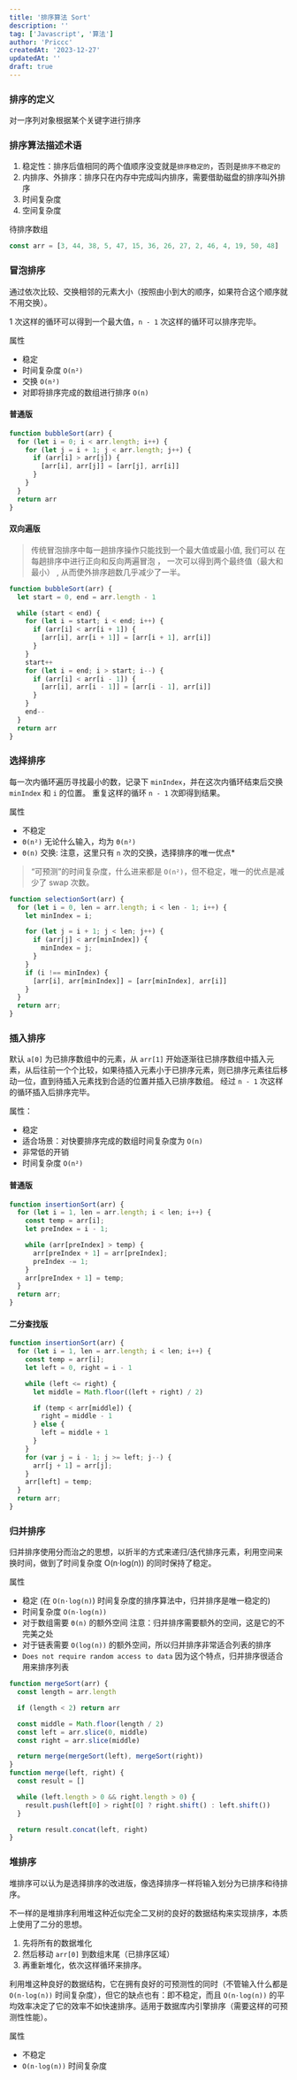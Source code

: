 ```yaml
---
title: '排序算法 Sort'
description: ''
tag: ['Javascript', '算法']
author: 'Priccc'
createdAt: '2023-12-27'
updatedAt: ''
draft: true
---
```


### 排序的定义
对一序列对象根据某个关键字进行排序

### 排序算法描述术语
1. 稳定性：排序后值相同的两个值顺序没变就是`排序稳定的`，否则是`排序不稳定的`
2. 内排序、外排序：排序只在内存中完成叫内排序，需要借助磁盘的排序叫外排序
3. 时间复杂度
4. 空间复杂度


待排序数组
```javascript
const arr = [3, 44, 38, 5, 47, 15, 36, 26, 27, 2, 46, 4, 19, 50, 48]
```

### 冒泡排序
通过依次比较、交换相邻的元素大小（按照由小到大的顺序，如果符合这个顺序就不用交换）。

1 次这样的循环可以得到一个最大值，`n - 1` 次这样的循环可以排序完毕。

属性
* 稳定
* 时间复杂度 `O(n²)`
* 交换 `O(n²)`
* 对即将排序完成的数组进行排序 `O(n)`

#### 普通版
```javascript
function bubbleSort(arr) {
  for (let i = 0; i < arr.length; i++) {
    for (let j = i + 1; j < arr.length; j++) {
      if (arr[i] > arr[j]) {
        [arr[i], arr[j]] = [arr[j], arr[i]]
      }
    }
  }
  return arr
}
```

#### 双向遍版
> 传统冒泡排序中每一趟排序操作只能找到一个最大值或最小值, 我们可以 在每趟排序中进行正向和反向两遍冒泡 ， 一次可以得到两个最终值（最大和最小） , 从而使外排序趟数几乎减少了一半。

```javascript
function bubbleSort(arr) {
  let start = 0, end = arr.length - 1

  while (start < end) {
    for (let i = start; i < end; i++) {
      if (arr[i] < arr[i + 1]) {
        [arr[i], arr[i + 1]] = [arr[i + 1], arr[i]]
      }
    }
    start++
    for (let i = end; i > start; i--) {
      if (arr[i] < arr[i - 1]) {
        [arr[i], arr[i - 1]] = [arr[i - 1], arr[i]]
      }
    }
    end--
  }
  return arr
}
```

### 选择排序

每一次内循环遍历寻找最小的数，记录下 `minIndex`，并在这次内循环结束后交换 `minIndex` 和 `i` 的位置。
重复这样的循环 `n - 1` 次即得到结果。

属性
* 不稳定
* `Θ(n²)` 无论什么输入，均为 `Θ(n²)`
* `Θ(n)` 交换: 注意，这里只有 `n` 次的交换，选择排序的唯一优点*

> “可预测”的时间复杂度，什么进来都是 `O(n²)`，但不稳定，唯一的优点是减少了 swap 次数。

```javascript
function selectionSort(arr) {
  for (let i = 0, len = arr.length; i < len - 1; i++) {
    let minIndex = i;

    for (let j = i + 1; j < len; j++) {
      if (arr[j] < arr[minIndex]) {
        minIndex = j;
      }
    }
    if (i !== minIndex) {
      [arr[i], arr[minIndex]] = [arr[minIndex], arr[i]]
    }
  }
  return arr;
}
```

### 插入排序
默认 `a[0]` 为已排序数组中的元素，从 `arr[1]` 开始逐渐往已排序数组中插入元素，从后往前一个个比较，如果待插入元素小于已排序元素，则已排序元素往后移动一位，直到待插入元素找到合适的位置并插入已排序数组。
经过 `n - 1` 次这样的循环插入后排序完毕。

属性：
* 稳定
* 适合场景：对快要排序完成的数组时间复杂度为 `O(n)`
* 非常低的开销
* 时间复杂度 `O(n²)`

#### 普通版
```js
function insertionSort(arr) {
  for (let i = 1, len = arr.length; i < len; i++) {
    const temp = arr[i];
    let preIndex = i - 1;

    while (arr[preIndex] > temp) {
      arr[preIndex + 1] = arr[preIndex];
      preIndex -= 1;
    }
    arr[preIndex + 1] = temp;
  }
  return arr;
}
```
#### 二分查找版
```js
function insertionSort(arr) {
  for (let i = 1, len = arr.length; i < len; i++) {
    const temp = arr[i];
    let left = 0, right = i - 1

    while (left <= right) {
      let middle = Math.floor((left + right) / 2)

      if (temp < arr[middle]) {
        right = middle - 1
      } else {
        left = middle + 1
      }
    }
    for (var j = i - 1; j >= left; j--) {
      arr[j + 1] = arr[j];
    }
    arr[left] = temp;
  }
  return arr;
}
```

### 归并排序
归并排序使用分而治之的思想，以折半的方式来递归/迭代排序元素，利用空间来换时间，做到了时间复杂度 O(n·log(n)) 的同时保持了稳定。

属性
* 稳定 (在 `O(n·log(n)`) 时间复杂度的排序算法中，归并排序是唯一稳定的)
* 时间复杂度 `O(n·log(n))`
* 对于数组需要 `Θ(n)` 的额外空间 注意：归并排序需要额外的空间，这是它的不完美之处
* 对于链表需要 `O(log(n))` 的额外空间，所以归并排序非常适合列表的排序
* `Does not require random access to data` 因为这个特点，归并排序很适合用来排序列表

```js
function mergeSort(arr) {
  const length = arr.length

  if (length < 2) return arr

  const middle = Math.floor(length / 2)
  const left = arr.slice(0, middle)
  const right = arr.slice(middle)

  return merge(mergeSort(left), mergeSort(right))
}
function merge(left, right) {
  const result = []

  while (left.length > 0 && right.length > 0) {
    result.push(left[0] > right[0] ? right.shift() : left.shift())
  }

  return result.concat(left, right)
}
```

### 堆排序
堆排序可以认为是选择排序的改进版，像选择排序一样将输入划分为已排序和待排序。

不一样的是堆排序利用堆这种近似完全二叉树的良好的数据结构来实现排序，本质上使用了二分的思想。

1. 先将所有的数据堆化
2. 然后移动 `arr[0]` 到数组末尾（已排序区域）
3. 再重新堆化，依次这样循环来排序。

利用堆这种良好的数据结构，它在拥有良好的可预测性的同时（不管输入什么都是 `O(n·log(n))` 时间复杂度），但它的缺点也有：即不稳定，而且 `O(n·log(n))` 的平均效率决定了它的效率不如快速排序。适用于数据库内引擎排序（需要这样的可预测性性能）。

属性
* 不稳定
* `O(n·log(n))` 时间复杂度